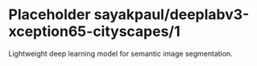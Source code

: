 # Placeholder sayakpaul/deeplabv3-xception65-cityscapes/1
Lightweight deep learning model for semantic image segmentation.

<!-- module-type: image-segmentation -->
<!-- network-architecture: deeplab-xception65_cityscapes_trainfine -->
<!-- dataset: cityscapes -->
<!-- fine-tunable: false -->
<!-- language: en -->
<!-- license: Apache-2.0 -->
